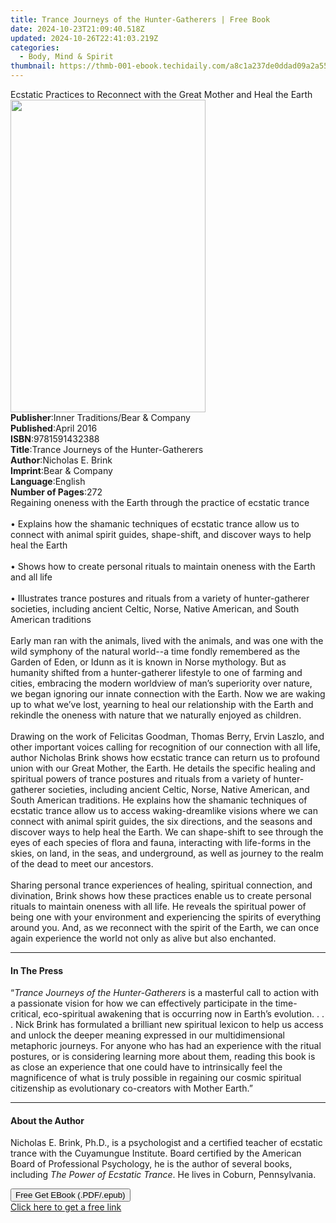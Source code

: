 ```yaml
---
title: Trance Journeys of the Hunter-Gatherers | Free Book
date: 2024-10-23T21:09:40.518Z
updated: 2024-10-26T22:41:03.219Z
categories:
  - Body, Mind & Spirit
thumbnail: https://thmb-001-ebook.techidaily.com/a8c1a237de0ddad09a2a55ba01b7293584225f3d6e8b902575f8819970e92353.jpg
---
```

<main id="book-container">
  <div class="flex flex-col">
    <div class="book-brief flex-1 py-6 px-4 sm:p-6 md:py-10 md:px-8">
      <!-- brief-->
      <div class="book-brief-main">
        Ecstatic Practices to Reconnect with the Great Mother and Heal the Earth
      </div>
    </div>
    <div
      class="book-meta-info flex-1 grid gap-4 col-start-1 col-end-3 row-start-1 sm:mb-6 sm:grid-cols-4 lg:gap-6 lg:col-start-2 lg:row-end-6 lg:row-span-6 lg:mb-0"
    >
      <div
        class="book-meta-info-left place-content-center mt-4 p-4 text-sm leading-6 col-start-2 col-span-2 dark:text-slate-400"
      >
        <img
          class="w-full h-500 object-cover rounded-lg sm:h-255 sm:col-span-2 lg:col-span-full"
          src="https://img-001-ebook.techidaily.com/791a1deaf9636e7372bcbeeb10f78bc876189a1d33188384e599cfdb2a5ad782.jpg"
          alt=""
          width="312"
          height="500"
        />
      </div>
      <div
        class="book-meta-info-right mt-2 col-start-1 row-start-2 col-span-3 self-center"
      >
        <!-- meta data  -->
        <div class="flex flex-col px-4 md:px-8">
          <div class="flex-1">
            <strong>Publisher</strong>:<span class="px-2"
              >Inner Traditions/Bear &amp; Company</span
            >
          </div>
          <div class="flex-1">
            <strong>Published</strong>:<span class="px-2">April 2016</span>
          </div>
          <div class="flex-1">
            <strong>ISBN</strong>:<span class="px-2">9781591432388</span>
          </div>
          <div class="flex-1">
            <strong>Title</strong>:<span class="px-2"
              >Trance Journeys of the Hunter-Gatherers</span
            >
          </div>
          <div class="flex-1">
            <strong>Author</strong>:<span class="px-2">Nicholas E. Brink</span>
          </div>
          <div class="flex-1">
            <strong>Imprint</strong>:<span class="px-2"
              >Bear &amp; Company</span
            >
          </div>
          <div class="flex-1">
            <strong>Language</strong>:<span class="px-2">English</span>
          </div>
          <div class="flex-1">
            <strong>Number of Pages</strong>:<span class="px-2">272</span>
          </div>
        </div>
      </div>
    </div>
    <div class="book-description flex-1 py-6 px-4 sm:p-6 md:py-10 md:px-8">
      <div class="book-description-main">
        <div accordion-content="" id="description">
          Regaining oneness with the Earth through the practice of ecstatic
          trance <br />
          <br />• Explains how the shamanic techniques of ecstatic trance allow
          us to connect with animal spirit guides, shape-shift, and discover
          ways to help heal the Earth <br />
          <br />• Shows how to create personal rituals to maintain oneness with
          the Earth and all life <br />
          <br />• Illustrates trance postures and rituals from a variety of
          hunter-gatherer societies, including ancient Celtic, Norse, Native
          American, and South American traditions <br />
          <br />Early man ran with the animals, lived with the animals, and was
          one with the wild symphony of the natural world--a time fondly
          remembered as the Garden of Eden, or Idunn as it is known in Norse
          mythology. But as humanity shifted from a hunter-gatherer lifestyle to
          one of farming and cities, embracing the modern worldview of man’s
          superiority over nature, we began ignoring our innate connection with
          the Earth. Now we are waking up to what we’ve lost, yearning to heal
          our relationship with the Earth and rekindle the oneness with nature
          that we naturally enjoyed as children. <br />
          <br />Drawing on the work of Felicitas Goodman, Thomas Berry, Ervin
          Laszlo, and other important voices calling for recognition of our
          connection with all life, author Nicholas Brink shows how ecstatic
          trance can return us to profound union with our Great Mother, the
          Earth. He details the specific healing and spiritual powers of trance
          postures and rituals from a variety of hunter-gatherer societies,
          including ancient Celtic, Norse, Native American, and South American
          traditions. He explains how the shamanic techniques of ecstatic trance
          allow us to access waking-dreamlike visions where we can connect with
          animal spirit guides, the six directions, and the seasons and discover
          ways to help heal the Earth. We can shape-shift to see through the
          eyes of each species of flora and fauna, interacting with life-forms
          in the skies, on land, in the seas, and underground, as well as
          journey to the realm of the dead to meet our ancestors. <br />
          <br />Sharing personal trance experiences of healing, spiritual
          connection, and divination, Brink shows how these practices enable us
          to create personal rituals to maintain oneness with all life. He
          reveals the spiritual power of being one with your environment and
          experiencing the spirits of everything around you. And, as we
          reconnect with the spirit of the Earth, we can once again experience
          the world not only as alive but also enchanted.
        </div>
        <div class="accordion-fader"></div>
      </div>
    </div>
    <div class="book-excerpts flex-1 py-6 px-4 sm:p-6 md:py-10 md:px-8">
      <!-- excerpts-->
      <div class="book-excerpts-main">
        <hr />
        <h4 class="placeholder placeholder-heading">
          <span>In The Press</span>
        </h4>
        <p>
          “<i>Trance Journeys of the Hunter-Gatherers</i> is a masterful call to
          action with a passionate vision for how we can effectively participate
          in the time-critical, eco-spiritual awakening that is occurring now in
          Earth’s evolution. . . . Nick Brink has formulated a brilliant new
          spiritual lexicon to help us access and unlock the deeper meaning
          expressed in our multidimensional metaphoric journeys. For anyone who
          has had an experience with the ritual postures, or is considering
          learning more about them, reading this book is as close an experience
          that one could have to intrinsically feel the magnificence of what is
          truly possible in regaining our cosmic spiritual citizenship as
          evolutionary co-creators with Mother Earth.”
        </p>
      </div>
    </div>
    <div class="book-about-author flex-1 py-6 px-4 sm:p-6 md:py-10 md:px-8">
      <!-- about author-->
      <div class="book-main-author-main">
        <hr />
        <h4 class="placeholder placeholder-heading">
          <span>About the Author</span>
        </h4>
        <p>
          Nicholas E. Brink, Ph.D., is a psychologist and a certified teacher of
          ecstatic trance with the Cuyamungue Institute. Board certified by the
          American Board of Professional Psychology, he is the author of several
          books, including <i>The Power of Ecstatic Trance</i>. He lives in
          Coburn, Pennsylvania.
        </p>
      </div>
    </div>
    <div class="book-free-get flex-1 py-6 px-4 sm:p-6 md:py-10 md:px-8">
      <button
        id="btn-free-get"
        class="bg-blue-500 hover:bg-blue-700 text-white font-bold py-2 px-4 rounded"
      >
        Free Get EBook (.PDF/.epub)
      </button>
      <div id="countdown-display" class="px-2 text-lg mt-2"></div>
      <a
        id="free-link"
        class="hidden bg-blue-500 hover:bg-blue-700 text-white font-bold py-2 px-4 rounded"
        href="https://www.ebooks.com/en-us/book/95782511/trance-journeys-of-the-hunter-gatherers/nicholas-e-brink/"
        target="_blank"
        >Click here to get a free link</a
      >
    </div>
    <script>
      let countdownTime = 0;
      let countdownInterval = null;
      document
        .getElementById('btn-free-get')
        .addEventListener('click', startCountdown);
      function startCountdown() {
        countdownTime = new Date().getTime() + 60000 * 3;
        countdownInterval = setInterval(updateCountdown, 1000);
        document.getElementById('btn-free-get').disabled = true;
        document
          .getElementById('btn-free-get')
          .classList.add('bg-gray-500', 'cursor-not-allowed');
      }
      function updateCountdown() {
        let currentTime = new Date().getTime();
        let timeLeft = countdownTime - currentTime;
        let secondsLeft = Math.floor(timeLeft / 1000);
        document.getElementById('countdown-display').innerHTML =
          `Remaining time: ${secondsLeft} seconds.`;
        if (secondsLeft <= 0) {
          clearInterval(countdownInterval);
          document.getElementById('btn-free-get').classList.add('hidden');
          document.getElementById('free-link').classList.remove('hidden');
          document.getElementById('countdown-display').innerHTML = '';
        }
      }
    </script>
  </div>
</main>

<ins class="adsbygoogle"
      style="display:block"
      data-ad-client="ca-pub-7571918770474297"
      data-ad-slot="8358498916"
      data-ad-format="auto"
      data-full-width-responsive="true"></ins>
    